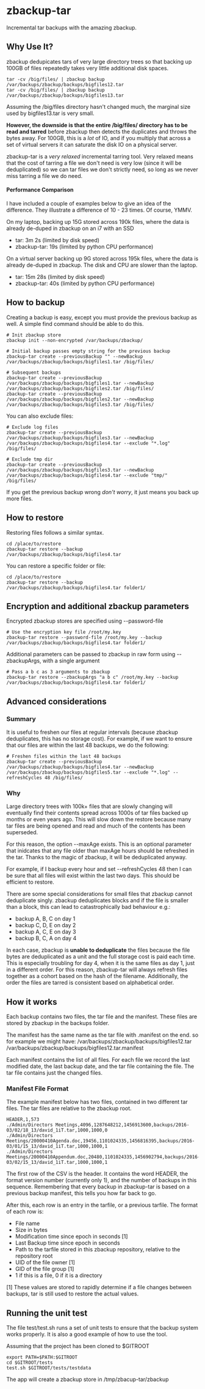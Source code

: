 zbackup-tar
===========

Incremental tar backups with the amazing zbackup.

## Why Use It?
zbackup dedupicates tars of very large directory trees so that backing up 100GB of files repeatedly takes very little additional disk spaces.
````
tar -cv /big/files/ | zbackup backup /var/backups/zbackup/backups/bigfiles12.tar
tar -cv /big/files/ | zbackup backup /var/backups/zbackup/backups/bigfiles13.tar
````
Assuming the /big/files directory hasn't changed much, the marginal size used by bigfiles13.tar is very small.

**However, the downside is that the entire /big/files/ directory has to be read and tarred** before zbackup then detects the duplicates and throws the bytes away.  For 100GB, this is a *lot* of IO, and if you multiply that across a set of virtual servers it can saturate the disk IO on a physical server.

zbackup-tar is a *very relaxed* incremental tarring tool.  Very relaxed means that the cost of tarring a file we don't need is very low (since it will be deduplicated) so we can tar files we don't strictly need, so long as we never miss tarring a file we do need.

#### Performance Comparison
I have included a couple of examples below to give an idea of the difference.  They illustrate a difference of 10 - 23 times.  Of course, YMMV.

On my laptop, backing up 15G stored across 190k files, where the data is already de-duped in zbackup on an i7 with an SSD
* tar: 3m 2s (limited by disk speed)
* zbackup-tar: 19s (limited by python CPU performance)

On a virtual server backing up 9G stored across 195k files, where the data is already de-duped in zbackup.  The disk and CPU are slower than the laptop.
* tar: 15m 28s (limited by disk speed)
* zbackup-tar: 40s (limited by python CPU performance)


## How to backup
Creating a backup is easy, except you must provide the previous backup as well.  A simple find command should be able to do this.
````
# Init zbackup store
zbackup init --non-encrypted /var/backups/zbackup/

# Initial backup passes empty string for the previous backup
zbackup-tar create --previousBackup "" --newBackup /var/backups/zbackup/backups/bigfiles1.tar /big/files/

# Subsequent backups
zbackup-tar create --previousBackup /var/backups/zbackup/backups/bigfiles1.tar --newBackup /var/backups/zbackup/backups/bigfiles2.tar /big/files/
zbackup-tar create --previousBackup /var/backups/zbackup/backups/bigfiles2.tar --newBackup /var/backups/zbackup/backups/bigfiles3.tar /big/files/
````

You can also exclude files:
````
# Exclude log files
zbackup-tar create --previousBackup /var/backups/zbackup/backups/bigfiles3.tar --newBackup /var/backups/zbackup/backups/bigfiles4.tar --exclude "*.log" /big/files/

# Exclude tmp dir
zbackup-tar create --previousBackup /var/backups/zbackup/backups/bigfiles3.tar --newBackup /var/backups/zbackup/backups/bigfiles4.tar --exclude "tmp/" /big/files/

````

If you get the previous backup wrong *don't worry*, it just means you back up more files.

## How to restore
Restoring files follows a similar syntax.

````
cd /place/to/restore
zbackup-tar restore --backup /var/backups/zbackup/backups/bigfiles4.tar
````

You can restore a specific folder or file:
````
cd /place/to/restore
zbackup-tar restore --backup /var/backups/zbackup/backups/bigfiles4.tar folder1/
````

## Encryption and additional zbackup parameters
Encrypted zbackup stores are specified using --password-file
````
# Use the encryption key file /root/my.key
zbackup-tar restore --password-file /root/my.key --backup /var/backups/zbackup/backups/bigfiles4.tar folder1/
````

Additional parameters can be passed to zbackup in raw form using --zbackupArgs, with a single argument
````
# Pass a b c as 3 arguments to zbackup
zbackup-tar restore --zbackupArgs "a b c" /root/my.key --backup /var/backups/zbackup/backups/bigfiles4.tar folder1/
````

## Advanced considerations
### Summary
It is useful to freshen our files at regular intervals (because zbackup deduplicates, this has no storage cost).  For example, if we want to ensure that our files are within the last 48 backups, we do the following:

````
# Freshen files within the last 48 backups
zbackup-tar create --previousBackup /var/backups/zbackup/backups/bigfiles4.tar --newBackup /var/backups/zbackup/backups/bigfiles5.tar --exclude "*.log" --refreshCycles 48 /big/files/

````

### Why
Large directory trees with 100k+ files that are slowly changing will eventually find their contents spread across 1000s of tar files backed up months or even years ago.  This will slow down the restore because many tar files are being opened and read and much of the contents has been superseded.

For this reason, the option --maxAge exists.  This is an optional parameter that inidcates that any file older than maxAge hours should be refreshed in the tar.  Thanks to the magic of zbackup, it will be deduplicated anyway.

For example, if I backup every hour and set --refreshCycles 48 then I can be sure that all files will exist within the last two days.  This should be efficient to restore.

There are some special considerations for small files that zbackup cannot deduplicate singly.  zbackup deduplicates blocks and if the file is smaller than a block, this can lead to catastrophically bad behaviour e.g.:
- backup A, B, C on day 1
- backup C, D, E on day 2 
- backup A, C, E on day 3
- backup B, C, A on day 4

In each case, zbackup is **unable to deduplicate** the files because the file bytes are deduplicated as a unit and the full storage cost is paid each time.  This is especially troubling for day 4, when it is the same files as day 1, just in a different order.  For this reason, zbackup-tar will always refresh files together as a cohort based on the hash of the filename.  Additionally, the order the files are tarred is consistent based on alphabetical order.


## How it works
Each backup contains two files, the tar file and the manifest.  These files are stored by zbackup in the backups folder.

The manifest has the same name as the tar file with .manifest on the end.  so for example we might have:
/var/backups/zbackup/backups/bigfiles12.tar
/var/backups/zbackup/backups/bigfiles12.tar.manifest

Each manifest contains the list of all files.  For each file we record the last modified date, the last backup date, and the tar file containing the file.  The tar file contains just the changed files.

### Manifest File Format
The example manifest below has two files, contained in two different tar files.  The tar files are relative to the zbackup root.
````
HEADER,1,573
./Admin/Directors Meetings,4096,1287648212,1456913600,backups/2016-03/02/18_13/david_1iT.tar,1000,1000,0
./Admin/Directors Meetings/20000410Agenda.doc,19456,1101024335,1456816395,backups/2016-03/01/15_13/david_1iT.tar,1000,1000,1
./Admin/Directors Meetings/20000410Appendum.doc,20480,1101024335,1456902794,backups/2016-03/02/15_13/david_1iT.tar,1000,1000,1
````

The first row of the CSV is the header.  It contains the word HEADER, the format version number (currently only 1), and the number of backups in this sequence.  Remembering that every backup in zbackup-tar is based on a previous backup manifest, this tells you how far back to go.

After this, each row is an entry in the tarfile, or a previous tarfile.  The format of each row is:
- File name
- Size in bytes
- Modification time since epoch in seconds [1]
- Last Backup time since epoch in seconds
- Path to the tarfile stored in this zbackup repository, relative to the repository root
- UID of the file owner [1]
- GID of the file group [1]
- 1 if this is a file, 0 if it is a directory

[1] These values are stored to rapidly determine if a file changes between backups, tar is still used to restore the actual values.

## Running the unit test
The file test/test.sh runs a set of unit tests to ensure that the backup system works properly.  It is also a good example of how to use the tool.

Assuming that the project has been cloned to $GITROOT
````
export PATH=$PATH:$GITROOT
cd $GITROOT/tests
test.sh $GITROOT/tests/testdata
````

The app will create a zbackup store in /tmp/zbacup-tar/zbackup

